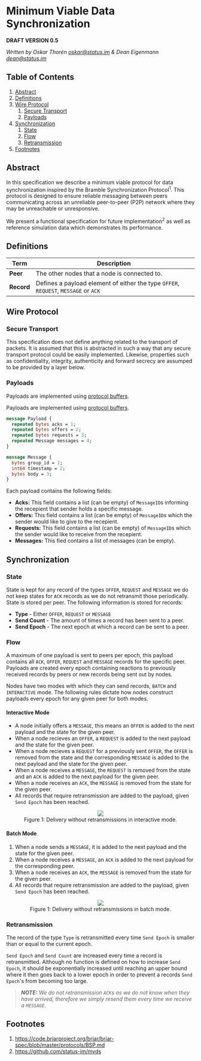 # Minimum Viable Data Synchronization

**DRAFT VERSION 0.5**

*Written by Oskar Thorén oskar@status.im & Dean Eigenmann dean@status.im*

## Table of Contents

1. [Abstract](#abstract)
2. [Definitions](#definitions)
3. [Wire Protocol](#wire-protocol)
    1. [Secure Transport](#secure-transport) 
    2. [Payloads](#payloads)
4. [Synchronization](#synchronization)
    1. [State](#state)
    2. [Flow](#flow)
    3. [Retransmission](#retransmission)
5. [Footnotes](#footnotes)

## Abstract

In this specification we describe a minimum viable protocol for data synchronization inspired by the Bramble Synchronization Protocol<sup>1</sup>. This protocol is designed to ensure reliable messaging between peers communicating across an unreliable peer-to-peer (P2P) network where they may be unreachable or unresponsive.

We present a functional specification for future implementation<sup>2</sup> as well as reference simulation data which demonstrates its performance.

## Definitions

| Term | Description |
|------|-------------|
| **Peer** | The other nodes that a node is connected to. |
| **Record** | Defines a payload element of either the type `OFFER`, `REQUEST`, `MESSAGE` or `ACK` |

## Wire Protocol

### Secure Transport

This specification does not define anything related to the transport of packets. It is assumed that this is abstracted in such a way that any secure transport protocol could be easily implemented. Likewise, properties such as confidentiality, integrity, authenticity and forward secrecy are assumped to be provided by a layer below.

### Payloads

Payloads are implemented using [protocol buffers](https://developers.google.com/protocol-buffers/).

Payloads are implemented using [protocol buffers](https://developers.google.com/protocol-buffers/).

```protobuf
message Payload {
  repeated bytes acks = 1;
  repeated bytes offers = 2;
  repeated bytes requests = 3;
  repeated Message messages = 4;
}

message Message {
  bytes group_id = 1;
  int64 timestamp = 2;
  bytes body = 3;
}

```

Each payload contains the following fields:

- **Acks:** This field contains a list (can be empty) of `MessageID`s informing the recepient that sender holds a specific message.
- **Offers:** This field contains a list (can be empty) of `MessageID`s which the sender would like to give to the recepient.
- **Requests:** This field contains a list (can be empty) of `MessageID`s which the sender would like to receive from the recepient.
- **Messages:** This fied contains a list of messages (can be empty).

## Synchronization

### State

State is kept for any record of the types `OFFER`, `REQUEST` and `MESSAGE` we do not keep states for `ACK` records as we do not retransmit those periodically. State is stored per peer. The following information is stored for records:

 - **Type** - Either `OFFER`, `REQUEST` or `MESSAGE`
 - **Send Count** - The amount of times a record has been sent to a peer.
 - **Send Epoch** - The next epoch at which a record can be sent to a peer.

### Flow

A maximum of one payload is sent to peers per epoch, this payload contains all `ACK`, `OFFER`, `REQUEST` and `MESSAGE` records for the specific peer. Payloads are created every epoch containing reactions to previously received records by peers or new records being sent out by nodes. 

Nodes have two modes with which they can send records, `BATCH` and `INTERACTIVE` mode. The following rules dictate how nodes construct payloads every epoch for any given peer for both modes.

#### Interactive Mode

 - A node initially offers a `MESSAGE`, this means an `OFFER` is added to the next payload and the state for the given peer.
 - When a node recieves an `OFFER`, a `REQUEST` is added to the next payload and the state for the given peer. 
 - When a node recieves a `REQUEST` for a previously sent `OFFER`, the `OFFER` is removed from the state and the corresponding `MESSAGE` is added to the next payload and the state for the given peer.
 - When a node receives a `MESSAGE`, the `REQUEST` is removed from the state and an `ACK` is added to the next payload for the given peer.
 - When a node receives an `ACK`, the `MESSAGE` is removed from the state for the given peer.
 - All records that require retransmission are added to the payload, given `Send Epoch` has been reached.

<p align="center">
    <img src="./interactive.png" />
    <br />
    Figure 1: Delivery without retransmissions in interactive mode.
</p>

#### Batch Mode

 1. When a node sends a `MESSAGE`, it is added to the next payload and the state for the given peer.
 2. When a node receives a `MESSAGE`, an `ACK` is added to the next payload for the corresponding peer.
 3. When a node receives an `ACK`, the `MESSAGE` is removed from the state for the given peer.
 4. All records that require retransmission are added to the payload, given `Send Epoch` has been reached.

<!-- diagram -->

<p align="center">
    <img src="./ds_seqdiagram_batch1.png" />
    <br />
    Figure 1: Delivery without retransmissions in batch mode.
</p>


<!-- Interactions with state, flow chart with retransmissions? -->

### Retransmission

The record of the type `Type` is retransmitted every time `Send Epoch` is smaller than or equal to the current epoch.

`Send Epoch` and `Send Count` are increased every time a record is retransmitted. Although no function is defined on how to increase `Send Epoch`, it should be exponentially increased until reaching an upper bound where it then goes back to a lower epoch in order to prevent a records `Send Epoch`'s from becoming too large.

> ***NOTE:** We do not retransmission `ACK`s as we do not know when they have arrived, therefore we simply resend them every time we receive a `MESSAGE`.*

## Footnotes

1. https://code.briarproject.org/briar/briar-spec/blob/master/protocols/BSP.md
2. https://github.com/status-im/mvds

